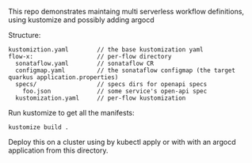 This repo demonstrates maintaing multi serverless workflow definitions, using kustomize and possibly adding argocd

Structure:
```
kustomiztion.yaml        // the base kustomization yaml
flow-x:                  // per-flow directory
  sonataflow.yaml        // sonataflow CR
  configmap.yaml         // the sonataflow configmap (the target quarkus application.properties)
  specs/                 // specs dirs for openapi specs
    foo.json             // some service's open-api spec
  kustomization.yaml     // per-flow kustomization
```

Run kustomize to get all the manifests:
```
kustomize build .
```

Deploy this on a cluster using by kubectl apply or with with an argocd application from this directory.
